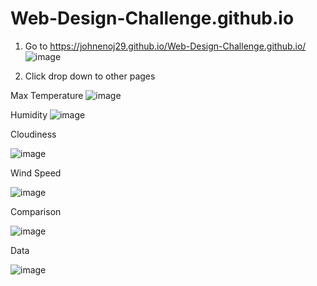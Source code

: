 # Web-Design-Challenge.github.io

1. Go to https://johnenoj29.github.io/Web-Design-Challenge.github.io/
![image](https://user-images.githubusercontent.com/107616415/196797005-938b39ac-e905-4034-a8d6-cb5e7eff28cc.png)

2. Click drop down to other pages

Max Temperature
![image](https://user-images.githubusercontent.com/107616415/196798755-4c2c0cbe-481c-4911-b170-a288cbf95ab3.png)

Humidity
![image](https://user-images.githubusercontent.com/107616415/196798854-2b0b9f23-6393-4b5c-abcc-78e041c9c557.png)

Cloudiness

![image](https://user-images.githubusercontent.com/107616415/196798972-f7ea670d-5142-4329-8d91-d7a89b660bb1.png)

Wind Speed

![image](https://user-images.githubusercontent.com/107616415/196799064-98ff2fcd-6511-4bb5-8c0e-04084ed30247.png)

Comparison

![image](https://user-images.githubusercontent.com/107616415/196799142-2c59010a-a3b9-4b53-aaf3-98925aafbd53.png)

Data

![image](https://user-images.githubusercontent.com/107616415/196799232-2d0162e4-932f-4b6e-afc6-c3704e8fad74.png)
